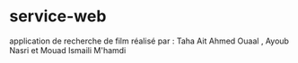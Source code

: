 # service-web
application de recherche de film réalisé par : Taha Ait Ahmed Ouaal , Ayoub Nasri et Mouad Ismaili M'hamdi
